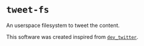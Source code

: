 # `tweet-fs`

An userspace filesystem to tweet the content.

This software was created inspired from [`dev_twitter`](https://github.com/PG-MANA/dev_twitter).
